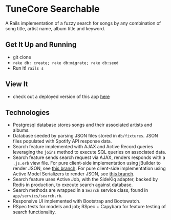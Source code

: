 # TuneCore Searchable

A Rails implementation of a fuzzy search for songs by any combination of song title, artist name, album title and keyword. 

## Get It Up and Running

* git clone
* `rake db: create; rake db:migrate; rake db:seed`
* Run it! `rails s`

## View It

* check out a deployed version of this app [here](https://tunecore-challenge.herokuapp.com/)

## Technologies

* Postgresql database stores songs and their associated artists and albums.
* Database seeded by parsing JSON files stored in `db/fixtures`. JSON files populated with Spotify API response data.
* Search feature implemented with AJAX and Active Record queries leveraging the `joins` method to execute SQL queries on associated data.
* Search feature sends search request via AJAX, renders responds with a `.js.erb` view file. For pure client-side implementation using jBuilder to render JSON, see [this branch](https://github.com/SophieDeBenedetto/tunecore-searchable/tree/results-with-ajax-success-function). For pure client-side implementation using Active Model Serializers to render JSON, see [this branch](https://github.com/SophieDeBenedetto/tunecore-searchable/tree/results-with-ajax-success-function-active-model-serializer).
* Search feature uses Active Job, with the SideKiq adapter, backed by Redis in production, to execute search against database. 
* Search methods are wrapped in a `Search` service class, found in `app/servics/search.rb`.
* Responsive UI implemented with Bootstrap and Bootswatch.
* RSpec tests for models and job; RSpec + Capybara for feature testing of search functionality. 